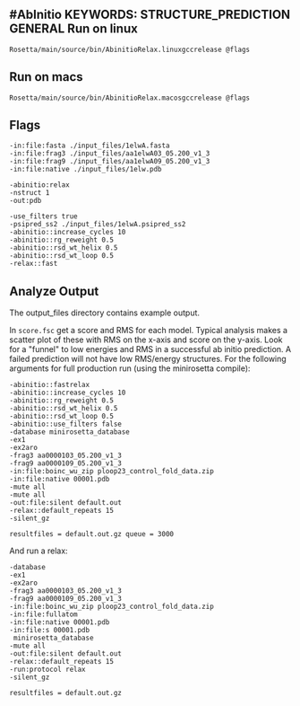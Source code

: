 #AbInitio 
KEYWORDS: STRUCTURE_PREDICTION GENERAL
Run on linux
------------
    Rosetta/main/source/bin/AbinitioRelax.linuxgccrelease @flags

Run on macs
-----------
    Rosetta/main/source/bin/AbinitioRelax.macosgccrelease @flags

Flags
-----
    -in:file:fasta ./input_files/1elwA.fasta
    -in:file:frag3 ./input_files/aa1elwA03_05.200_v1_3
    -in:file:frag9 ./input_files/aa1elwA09_05.200_v1_3
    -in:file:native ./input_files/1elw.pdb

    -abinitio:relax
    -nstruct 1
    -out:pdb

    -use_filters true
    -psipred_ss2 ./input_files/1elwA.psipred_ss2
    -abinitio::increase_cycles 10
    -abinitio::rg_reweight 0.5
    -abinitio::rsd_wt_helix 0.5
    -abinitio::rsd_wt_loop 0.5
    -relax::fast

Analyze Output
--------------
The output_files directory contains example output.

In `score.fsc` get a score and RMS for each model.
Typical analysis makes a scatter plot of these with RMS on the x-axis and score on the y-axis.
Look for a "funnel" to low energies and RMS in a successful ab initio prediction.
A failed prediction will not have low RMS/energy structures.
For the following arguments for full production run (using the minirosetta compile):

    -abinitio::fastrelax
    -abinitio::increase_cycles 10
    -abinitio::rg_reweight 0.5
    -abinitio::rsd_wt_helix 0.5
    -abinitio::rsd_wt_loop 0.5
    -abinitio::use_filters false
    -database minirosetta_database
    -ex1
    -ex2aro
    -frag3 aa0000103_05.200_v1_3
    -frag9 aa0000109_05.200_v1_3
    -in:file:boinc_wu_zip ploop23_control_fold_data.zip
    -in:file:native 00001.pdb
    -mute all
    -mute all
    -out:file:silent default.out
    -relax::default_repeats 15
    -silent_gz

    resultfiles = default.out.gz queue = 3000

And run a relax:

    -database
    -ex1
    -ex2aro
    -frag3 aa0000103_05.200_v1_3
    -frag9 aa0000109_05.200_v1_3
    -in:file:boinc_wu_zip ploop23_control_fold_data.zip 
    -in:file:fullatom
    -in:file:native 00001.pdb
    -in:file:s 00001.pdb
     minirosetta_database
    -mute all
    -out:file:silent default.out
    -relax::default_repeats 15
    -run:protocol relax
    -silent_gz

    resultfiles = default.out.gz
